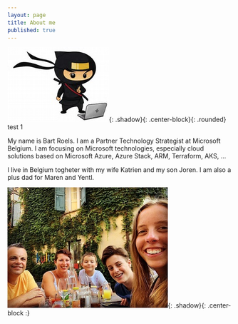 ```yaml
---
layout: page
title: About me
published: true
---
```

![AzureNinjaCatLogo](img/AzureNinjaCatLogo.jpg){: .shadow}{: .center-block}{: .rounded}
test 1

My name is Bart Roels. 
I am a Partner Technology Strategist at Microsoft Belgium.
I am focusing on Microsoft technologies, especially cloud solutions based on Microsoft Azure, Azure Stack, ARM, Terraform, AKS, ...

I live in Belgium togheter with my wife Katrien and my son Joren. I am also a plus dad for Maren and Yentl.

![Image of my family](img/myfamily.jpg){: .shadow}{: .center-block :}
